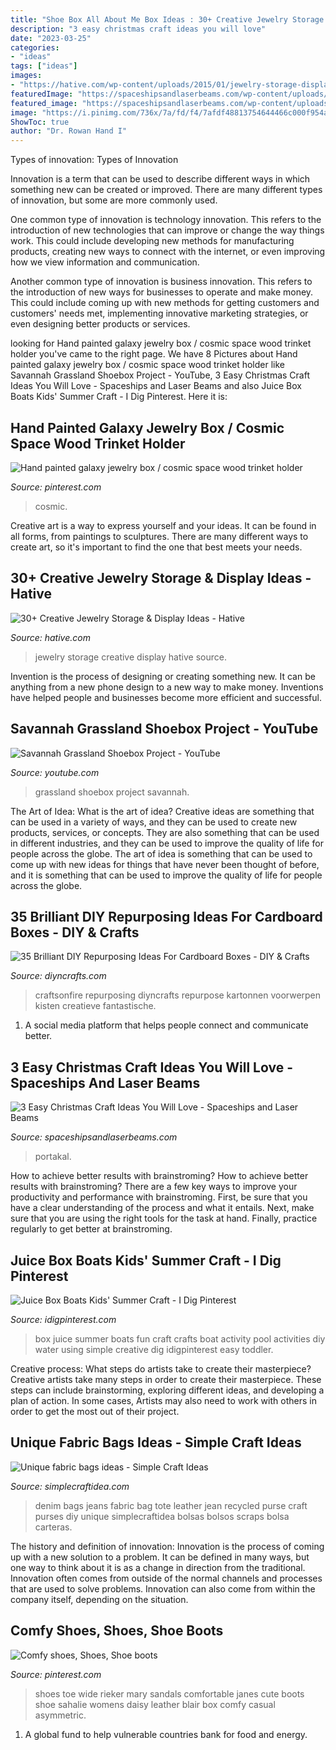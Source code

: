 ```yaml
---
title: "Shoe Box All About Me Box Ideas : 30+ Creative Jewelry Storage &amp; Display Ideas"
description: "3 easy christmas craft ideas you will love"
date: "2023-03-25"
categories:
- "ideas"
tags: ["ideas"]
images:
- "https://hative.com/wp-content/uploads/2015/01/jewelry-storage-display-ideas/20-jewelry-storage-display-ideas.jpg"
featuredImage: "https://spaceshipsandlaserbeams.com/wp-content/uploads/2015/09/easy-christmas-craft-ideas.jpg"
featured_image: "https://spaceshipsandlaserbeams.com/wp-content/uploads/2015/09/easy-christmas-craft-ideas.jpg"
image: "https://i.pinimg.com/736x/7a/fd/f4/7afdf48813754644466c000f954ad340--mary-janes-womens-shoes.jpg"
ShowToc: true
author: "Dr. Rowan Hand I"
---
```



Types of innovation:
Types of Innovation

Innovation is a term that can be used to describe different ways in which something new can be created or improved. There are many different types of innovation, but some are more commonly used.

One common type of innovation is technology innovation. This refers to the introduction of new technologies that can improve or change the way things work. This could include developing new methods for manufacturing products, creating new ways to connect with the internet, or even improving how we view information and communication.

Another common type of innovation is business innovation. This refers to the introduction of new ways for businesses to operate and make money. This could include coming up with new methods for getting customers and customers' needs met, implementing innovative marketing strategies, or even designing better products or services.

	

		
looking for Hand painted galaxy jewelry box / cosmic space wood trinket holder you've came to the right page. We have 8 Pictures about Hand painted galaxy jewelry box / cosmic space wood trinket holder like Savannah Grassland Shoebox Project - YouTube, 3 Easy Christmas Craft Ideas You Will Love - Spaceships and Laser Beams and also Juice Box Boats Kids&#039; Summer Craft - I Dig Pinterest. Here it is:
		
    
## Hand Painted Galaxy Jewelry Box / Cosmic Space Wood Trinket Holder

<img loading=lazy src="https://i.pinimg.com/736x/ea/47/62/ea4762af2dd04dfb538d69bfb2399adf.jpg" onerror="this.onerror=null;this.src='https://tse4.mm.bing.net/th?id=OIP.FPnKIioZ53h7Gy-3qNW9sAHaI3&amp;pid=15.1';" alt="Hand painted galaxy jewelry box / cosmic space wood trinket holder">

_Source: pinterest.com_

>cosmic. 

	

Creative art is a way to express yourself and your ideas. It can be found in all forms, from paintings to sculptures. There are many different ways to create art, so it's important to find the one that best meets your needs.

    
## 30+ Creative Jewelry Storage &amp; Display Ideas - Hative

<img loading=lazy src="https://hative.com/wp-content/uploads/2015/01/jewelry-storage-display-ideas/20-jewelry-storage-display-ideas.jpg" onerror="this.onerror=null;this.src='https://tse1.mm.bing.net/th?id=OIP.pADGwf9yBUzMI2G-0FArTQHaJ4&amp;pid=15.1';" alt="30+ Creative Jewelry Storage &amp; Display Ideas - Hative">

_Source: hative.com_

>jewelry storage creative display hative source. 

	

Invention is the process of designing or creating something new. It can be anything from a new phone design to a new way to make money. Inventions have helped people and businesses become more efficient and successful.

    
## Savannah Grassland Shoebox Project - YouTube

<img loading=lazy src="https://i.ytimg.com/vi/ACMXaig2_AM/maxresdefault.jpg" onerror="this.onerror=null;this.src='https://tse2.mm.bing.net/th?id=OIP.0brVOoUuG2sbSOunmODJnAHaEK&amp;pid=15.1';" alt="Savannah Grassland Shoebox Project - YouTube">

_Source: youtube.com_

>grassland shoebox project savannah. 

	

The Art of Idea: What is the art of idea?
Creative ideas are something that can be used in a variety of ways, and they can be used to create new products, services, or concepts. They are also something that can be used in different industries, and they can be used to improve the quality of life for people across the globe. The art of idea is something that can be used to come up with new ideas for things that have never been thought of before, and it is something that can be used to improve the quality of life for people across the globe.

    
## 35 Brilliant DIY Repurposing Ideas For Cardboard Boxes - DIY &amp; Crafts

<img loading=lazy src="https://www.diyncrafts.com/wp-content/uploads/2017/06/18-burlap-box.jpg" onerror="this.onerror=null;this.src='https://tse1.mm.bing.net/th?id=OIP.wbxtOQck4l8np35tzYWPMgHaLH&amp;pid=15.1';" alt="35 Brilliant DIY Repurposing Ideas For Cardboard Boxes - DIY &amp; Crafts">

_Source: diyncrafts.com_

>craftsonfire repurposing diyncrafts repurpose kartonnen voorwerpen kisten creatieve fantastische. 

	

1. A social media platform that helps people connect and communicate better.

    
## 3 Easy Christmas Craft Ideas You Will Love - Spaceships And Laser Beams

<img loading=lazy src="https://spaceshipsandlaserbeams.com/wp-content/uploads/2015/09/easy-christmas-craft-ideas.jpg" onerror="this.onerror=null;this.src='https://tse3.mm.bing.net/th?id=OIP.52dWVxHCSyFMN2WJHYXf8QHaLH&amp;pid=15.1';" alt="3 Easy Christmas Craft Ideas You Will Love - Spaceships and Laser Beams">

_Source: spaceshipsandlaserbeams.com_

>portakal. 

	

How to achieve better results with brainstroming?
How to achieve better results with brainstroming? There are a few key ways to improve your productivity and performance with brainstroming. First, be sure that you have a clear understanding of the process and what it entails. Next, make sure that you are using the right tools for the task at hand. Finally, practice regularly to get better at brainstroming.

    
## Juice Box Boats Kids&#039; Summer Craft - I Dig Pinterest

<img loading=lazy src="https://www.idigpinterest.com/wp-content/uploads/2014/06/Juice-Box-Boats1.jpg" onerror="this.onerror=null;this.src='https://tse4.mm.bing.net/th?id=OIP.Ikbgn8gh9BWxtywOdmhxoAHaKt&amp;pid=15.1';" alt="Juice Box Boats Kids&#039; Summer Craft - I Dig Pinterest">

_Source: idigpinterest.com_

>box juice summer boats fun craft crafts boat activity pool activities diy water using simple creative dig idigpinterest easy toddler. 

	

Creative process: What steps do artists take to create their masterpiece?
Creative artists take many steps in order to create their masterpiece. These steps can include brainstorming, exploring different ideas, and developing a plan of action. In some cases, Artists may also need to work with others in order to get the most out of their project.

    
## Unique Fabric Bags Ideas - Simple Craft Ideas

<img loading=lazy src="https://simplecraftidea.com/wp-content/uploads/2018/01/fabric-bags-ideas-2.jpg" onerror="this.onerror=null;this.src='https://tse3.mm.bing.net/th?id=OIP.koyaRMmdepm2xYwibo2UVwAAAA&amp;pid=15.1';" alt="Unique fabric bags ideas - Simple Craft Ideas">

_Source: simplecraftidea.com_

>denim bags jeans fabric bag tote leather jean recycled purse craft purses diy unique simplecraftidea bolsas bolsos scraps bolsa carteras. 

	

The history and definition of innovation:
Innovation is the process of coming up with a new solution to a problem. It can be defined in many ways, but one way to think about it is as a change in direction from the traditional. Innovation often comes from outside of the normal channels and processes that are used to solve problems. Innovation can also come from within the company itself, depending on the situation.

    
## Comfy Shoes, Shoes, Shoe Boots

<img loading=lazy src="https://i.pinimg.com/736x/7a/fd/f4/7afdf48813754644466c000f954ad340--mary-janes-womens-shoes.jpg" onerror="this.onerror=null;this.src='https://tse1.mm.bing.net/th?id=OIP.M_U5K8dzYwoki3R9jAEM7QDYEg&amp;pid=15.1';" alt="Comfy shoes, Shoes, Shoe boots">

_Source: pinterest.com_

>shoes toe wide rieker mary sandals comfortable janes cute boots shoe sahalie womens daisy leather blair box comfy casual asymmetric. 

	

1. A global fund to help vulnerable countries bank for food and energy.

